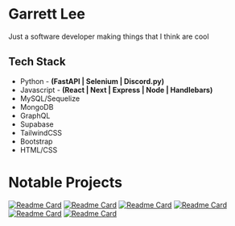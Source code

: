 # Garrett Lee

Just a software developer making things that I think are cool

## Tech Stack
- Python - **(FastAPI | Selenium | Discord.py)**
- Javascript - **(React | Next | Express | Node | Handlebars)**
- MySQL/Sequelize
- MongoDB
- GraphQL
- Supabase
- TailwindCSS
- Bootstrap
- HTML/CSS

# Notable Projects

[![Readme Card](https://github-readme-stats.vercel.app/api/pin/?username=RGarrettLee&repo=message-history-bot&theme=dark)](https://github.com/RGarrettLee/message-history-bot)
[![Readme Card](https://github-readme-stats.vercel.app/api/pin/?username=RGarrettLee&repo=ygobot&theme=dark)](https://github.com/RGarrettLee/ygobot)
[![Readme Card](https://github-readme-stats.vercel.app/api/pin/?username=RGarrettLee&repo=sidegrinder.app&theme=dark)](https://github.com/RGarrettLee/sidegrinder.app)
[![Readme Card](https://github-readme-stats.vercel.app/api/pin/?username=RGarrettLee&repo=gaming-forum&theme=dark)](https://github.com/RGarrettLee/gaming-forum)
[![Readme Card](https://github-readme-stats.vercel.app/api/pin/?username=RGarrettLee&repo=team-generator&theme=dark)](https://github.com/RGarrettLee/team-generator)
[![Readme Card](https://github-readme-stats.vercel.app/api/pin/?username=RGarrettLee&repo=interrobang-auction-house&theme=dark)](https://github.com/RGarrettLee/interrobang-auction-house)
